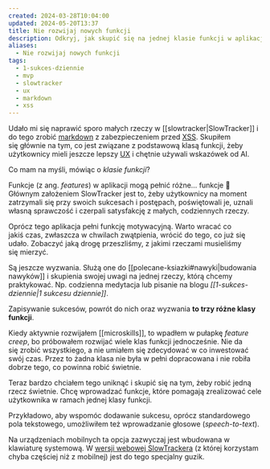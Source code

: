 ```yaml
---
created: 2024-03-28T10:04:00
updated: 2024-05-20T13:37
title: Nie rozwijaj nowych funkcji
description: Odkryj, jak skupić się na jednej klasie funkcji w aplikacji, aby zapewnić lepsze doświadczenie użytkownika i uniknąć pułapki feature creep. Dowiedz się, jak wprowadzać funkcje, które pomagają zrealizować cele użytkownika w ramach jednej klasy funkcji.
aliases:
  - Nie rozwijaj nowych funkcji
tags:
  - 1-sukces-dziennie
  - mvp
  - slowtracker
  - ux
  - markdown
  - xss
---
```

Udało mi się naprawić sporo małych rzeczy w [[slowtracker|SlowTracker]] i do tego zrobić [markdown](https://pl.wikipedia.org/wiki/Markdown) z zabezpieczeniem przed [XSS](https://pl.wikipedia.org/wiki/Cross-site_scripting). Skupiłem się głównie na tym, co jest związane z podstawową klasą funkcji, żeby użytkownicy mieli jeszcze lepszy [UX](https://pl.wikipedia.org/wiki/User_experience) i chętnie używali wskazówek od AI.

Co mam na myśli, mówiąc o _klasie funkcji_?

Funkcje (z ang. _features_) w aplikacji mogą pełnić różne… funkcje 🙂 Głównym założeniem SlowTracker jest to, żeby użytkownicy na moment zatrzymali się przy swoich sukcesach i postępach, poświętowali je, uznali własną sprawczość i czerpali satysfakcję z małych, codziennych rzeczy.

Oprócz tego aplikacja pełni funkcję motywacyjną. Warto wracać co jakiś czas, zwłaszcza w chwilach zwątpienia, wrócić do tego, co już się udało. Zobaczyć jaką drogę przeszliśmy, z jakimi rzeczami musieliśmy się mierzyć.

Są jeszcze wyzwania. Służą one do [[polecane-ksiazki#nawyki|budowania nawyków]] i skupienia swojej uwagi na jednej rzeczy, którą chcemy praktykować. Np. codzienna medytacja lub pisanie na blogu _[[1-sukces-dziennie|1 sukcesu dziennie]]_.

Zapisywanie sukcesów, powrót do nich oraz wyzwania **to trzy różne klasy funkcji**.

Kiedy aktywnie rozwijałem [[microskills]], to wpadłem w pułapkę _feature creep_, bo próbowałem rozwijać wiele klas funkcji jednocześnie. Nie da się zrobić wszystkiego, a nie umiałem się zdecydować w co inwestować swój czas. Przez to żadna klasa nie była w pełni dopracowana i nie robiła dobrze tego, co powinna robić świetnie.

Teraz bardzo chciałem tego uniknąć i skupić się na tym, żeby robić jedną rzecz świetnie. Chcę wprowadzać funkcje, które pomagają zrealizować cele użytkownika w ramach jednej klasy funkcji.

Przykładowo, aby wspomóc dodawanie sukcesu, oprócz standardowego pola tekstowego, umożliwiłem też wprowadzanie głosowe (_speech-to-text_).

Na urządzeniach mobilnych ta opcja zazwyczaj jest wbudowana w klawiaturę systemową. W [wersji webowej SlowTrackera](https://app.slowtracker.com/) (z której korzystam chyba częściej niż z mobilnej) jest do tego specjalny guzik.